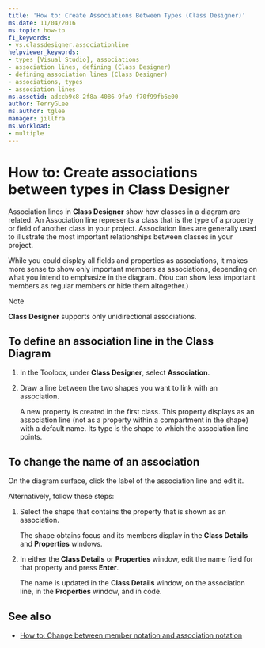 ```yaml
---
title: 'How to: Create Associations Between Types (Class Designer)'
ms.date: 11/04/2016
ms.topic: how-to
f1_keywords:
- vs.classdesigner.associationline
helpviewer_keywords:
- types [Visual Studio], associations
- association lines, defining (Class Designer)
- defining association lines (Class Designer)
- associations, types
- association lines
ms.assetid: adccb9c8-2f8a-4086-9fa9-f70f99fb6e00
author: TerryGLee
ms.author: tglee
manager: jillfra
ms.workload:
- multiple
---
```

# How to: Create associations between types in Class Designer

Association lines in **Class Designer** show how classes in a diagram are related. An Association line represents a class that is the type of a property or field of another class in your project. Association lines are generally used to illustrate the most important relationships between classes in your project.

While you could display all fields and properties as associations, it makes more sense to show only important members as associations, depending on what you intend to emphasize in the diagram. (You can show less important members as regular members or hide them altogether.)

> [!NOTE]
> **Class Designer** supports only unidirectional associations.

## To define an association line in the Class Diagram

1. In the Toolbox, under **Class Designer**, select **Association**.

2. Draw a line between the two shapes you want to link with an association.

     A new property is created in the first class. This property displays as an association line (not as a property within a compartment in the shape) with a default name. Its type is the shape to which the association line points.

## To change the name of an association

On the diagram surface, click the label of the association line and edit it.

Alternatively, follow these steps:

1. Select the shape that contains the property that is shown as an association.

   The shape obtains focus and its members display in the **Class Details** and **Properties** windows.

2. In either the **Class Details** or **Properties** window, edit the name field for that property and press **Enter**.

   The name is updated in the **Class Details** window, on the association line, in the **Properties** window, and in code.

## See also

- [How to: Change between member notation and association notation](how-to-change-between-member-notation-and-association-notation.md)
